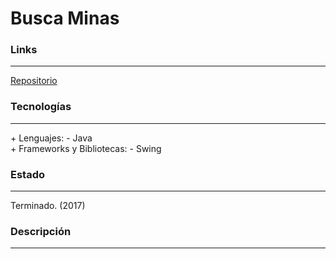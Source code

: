 # Busca Minas

### Links

---

[Repositorio](https://github.com/cococov/Busca-Minas)

### Tecnologías

---

<div class="list-super-index">
+ Lenguajes:
 - Java
</div>

<div class="list-super-index">
+ Frameworks y Bibliotecas:
 - Swing
</div>

### Estado

---

Terminado. (2017)

### Descripción

---

